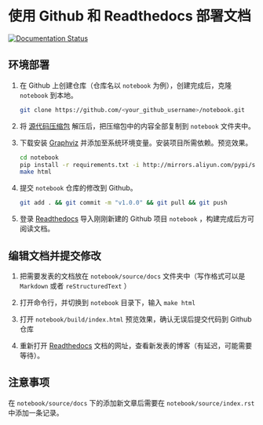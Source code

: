 # 使用 Github 和 Readthedocs 部署文档

[![Documentation Status](https://readthedocs.org/projects/zhyantao/badge/?version=latest)](https://zhyantao.readthedocs.io/zh_CN/latest/?badge=latest)

## 环境部署

1. 在 Github 上创建仓库（仓库名以 `notebook` 为例），创建完成后，克隆 `notebook` 到本地。

    ```Bash
    git clone https://github.com/<your_github_username>/notebook.git
    ```

2. 将 [源代码压缩包](https://github.com/zhyantao/readthedocs-with-github/archive/refs/heads/master.zip) 解压后，把压缩包中的内容全部复制到 `notebook` 文件夹中。
    
3. 下载安装 [Graphviz](https://graphviz.org/) 并添加至系统环境变量。安装项目所需依赖。预览效果。

    ```Bash
    cd notebook
    pip install -r requirements.txt -i http://mirrors.aliyun.com/pypi/simple/ --trusted-host=mirrors.aliyun.com
    make html
    ```

4. 提交 `notebook` 仓库的修改到 Github。
    
    ```Bash
    git add . && git commit -m "v1.0.0" && git pull && git push
    ```
    
5. 登录 [Readthedocs](https://readthedocs.org/) 导入刚刚新建的 Github 项目 `notebook` ，构建完成后方可阅读文档。


## 编辑文档并提交修改

1. 把需要发表的文档放在 `notebook/source/docs` 文件夹中（写作格式可以是 `Markdown` 或者 `reStructuredText` ）

2. 打开命令行，并切换到 `notebook` 目录下，输入 `make html`

3. 打开 `notebook/build/index.html` 预览效果，确认无误后提交代码到 Github 仓库

4. 重新打开 [Readthedocs](https://readthedocs.org/) 文档的网址，查看新发表的博客（有延迟，可能需要等待）。


## 注意事项

在 `notebook/source/docs` 下的添加新文章后需要在 `notebook/source/index.rst` 中添加一条记录。

